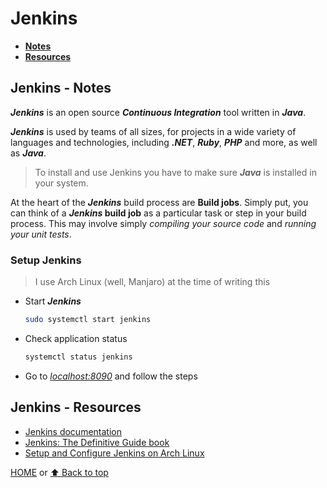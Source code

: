 # Jenkins

- [**Notes**](#jenkins---notes)
- [**Resources**](#jenkins---resources)

## Jenkins - Notes

***Jenkins*** is an open source ***Continuous Integration*** tool written in ***Java***.

***Jenkins*** is used by teams of all sizes, for projects in a wide variety of languages and technologies, including ***.NET***, ***Ruby***, ***PHP*** and more, as well as ***Java***.

> To install and use Jenkins you have to make sure ***Java*** is installed in your system.

At the heart of the ***Jenkins*** build process are **Build jobs**. Simply put, you can think of a ***Jenkins* build job** as a particular task or step in your build process. This may involve simply *compiling your source code* and *running your unit tests*.

### Setup Jenkins

> I use Arch Linux (well, Manjaro) at the time of writing this

- Start ***Jenkins***

  ```bash
  sudo systemctl start jenkins
  ```

- Check application status

  ```bash
  systemctl status jenkins
  ```

- Go to [*localhost:8090*](http://localhost:8090) and follow the steps

## Jenkins - Resources

- [Jenkins documentation](https://www.jenkins.io/doc/)
- [Jenkins: The Definitive Guide book](https://www.bogotobogo.com/DevOps/Jenkins/images/Intro_install/jenkins-the-definitive-guide.pdf)
- [Setup and Configure Jenkins on Arch Linux](https://computingforgeeks.com/how-to-install-and-configure-jenkins-on-arch-linux/)

[HOME](https://github.com/Stratis-Dermanoutsos/Full-Stack-Notes#full-stack-notes) or [⬆ Back to top](#jenkins)
